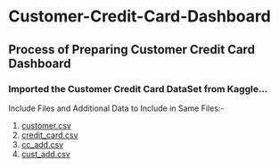 # Customer-Credit-Card-Dashboard
## Process of Preparing Customer Credit Card Dashboard
### Imported the Customer Credit Card DataSet from Kaggle...
Include Files and Additional Data to Include in Same Files:-
1. [customer.csv](https://github.com/MeSumitK/Customer-Credit-Card-Dashboard/blob/main/DataSet/customer.csv)
2. [credit_card.csv](https://github.com/MeSumitK/Customer-Credit-Card-Dashboard/blob/main/DataSet/credit_card.csv)  
3. [cc_add.csv](https://github.com/MeSumitK/Customer-Credit-Card-Dashboard/blob/main/DataSet/cc_add.csv)
4. [cust_add.csv](https://github.com/MeSumitK/Customer-Credit-Card-Dashboard/blob/main/DataSet/cust_add.csv)
